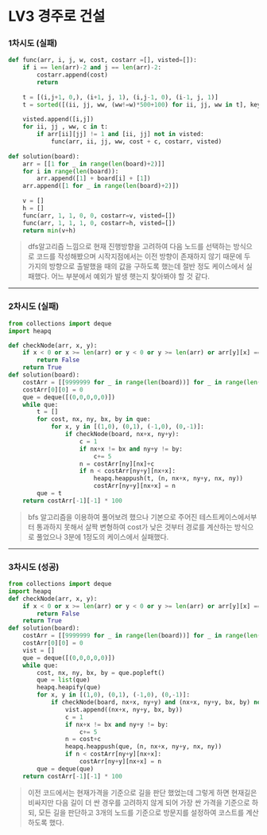 # LV3 경주로 건설

### 1차시도 (실패)
```py
def func(arr, i, j, w, cost, costarr =[], visted=[]):
    if i == len(arr)-2 and j == len(arr)-2:
        costarr.append(cost)
        return
    
    t = [(i,j+1, 0,), (i+1, j, 1), (i,j-1, 0), (i-1, j, 1)]
    t = sorted([(ii, jj, ww, (ww!=w)*500+100) for ii, jj, ww in t], key= lambda x:x[3])
    
    visted.append([i,j])
    for ii, jj , ww, c in t:
        if arr[ii][jj] != 1 and [ii, jj] not in visted:
            func(arr, ii, jj, ww, cost + c, costarr, visted)
            
def solution(board):
    arr = [[1 for _ in range(len(board)+2)]]
    for i in range(len(board)):
        arr.append([1] + board[i] + [1])
    arr.append([1 for _ in range(len(board)+2)])
    
    v = []
    h = []
    func(arr, 1, 1, 0, 0, costarr=v, visted=[])
    func(arr, 1, 1, 1, 0, costarr=h, visted=[])
    return min(v+h)
```
> dfs알고리즘 느낌으로 현재 진행방향을 고려하여 다음 노드를 선택하는 방식으로 코드를 작성해봤으며 시작지점에서는 이전 방향이 존재하지 않기 때문에 두 가지의 방향으로 출발했을 때의 값을 구하도록 했는데 절반 정도 케이스에서 실패했다.
> 어느 부분에서 예외가 발생 햇는지 찾아봐야 할 것 같다.

*****

### 2차시도 (실패)
```py
from collections import deque
import heapq 

def checkNode(arr, x, y):
    if x < 0 or x >= len(arr) or y < 0 or y >= len(arr) or arr[y][x] == 1:
        return False
    return True
def solution(board):
    costArr = [[9999999 for _ in range(len(board))] for _ in range(len(board))]
    costArr[0][0] = 0
    que = deque([(0,0,0,0,0)])
    while que:
        t = []
        for cost, nx, ny, bx, by in que:
            for x, y in [(1,0), (0,1), (-1,0), (0,-1)]:
                if checkNode(board, nx+x, ny+y):
                    c = 1
                    if nx+x != bx and ny+y != by:
                        c+= 5
                    n = costArr[ny][nx]+c
                    if n < costArr[ny+y][nx+x]:
                        heapq.heappush(t, (n, nx+x, ny+y, nx, ny))
                        costArr[ny+y][nx+x] = n
        que = t    
    return costArr[-1][-1] * 100
```
> bfs 알고리즘을 이용하여 풀어보려 했으나 기본으로 주어진 테스트케이스에서부터 통과하지 못해서 살짝 변형하여 cost가 낮은 것부터 경로를 계산하는 방식으로 풀었으나 3분에 1정도의 케이스에서 실패했다.

*****

### 3차시도 (성공)
```py
from collections import deque
import heapq 
def checkNode(arr, x, y):
    if x < 0 or x >= len(arr) or y < 0 or y >= len(arr) or arr[y][x] == 1:
        return False
    return True
def solution(board):
    costArr = [[9999999 for _ in range(len(board))] for _ in range(len(board))]
    costArr[0][0] = 0
    vist = []
    que = deque([(0,0,0,0,0)])
    while que:
        cost, nx, ny, bx, by = que.popleft()
        que = list(que)
        heapq.heapify(que)
        for x, y in [(1,0), (0,1), (-1,0), (0,-1)]:
            if checkNode(board, nx+x, ny+y) and (nx+x, ny+y, bx, by) not in vist:
                vist.append((nx+x, ny+y, bx, by))
                c = 1
                if nx+x != bx and ny+y != by:
                    c+= 5
                n = cost+c
                heapq.heappush(que, (n, nx+x, ny+y, nx, ny))
                if n < costArr[ny+y][nx+x]:
                    costArr[ny+y][nx+x] = n
        que = deque(que)
    return costArr[-1][-1] * 100
```
> 이전 코드에서는 현재가격을 기준으로 길을 판단 했었는데 그렇게 하면 현재길은 비싸지만 다음 길이 더 싼 경우를 고려하지 않게 되어 가장 싼 가격을 기준으로 하되, 모든 길을 판단하고 3개의 노드를 기준으로 방문지를 설정하여 코스트를 계산하도록 했다.